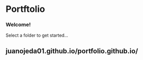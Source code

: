 # Portftolio

### Welcome!

Select a folder to get started...

## juanojeda01.github.io/portfolio.github.io/


